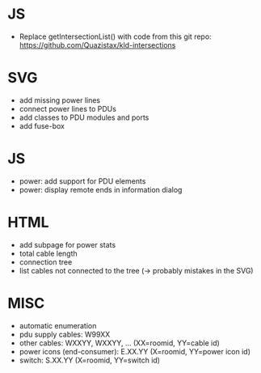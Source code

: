 # JS
 * Replace getIntersectionList() with code from this git repo:
   https://github.com/Quazistax/kld-intersections


# SVG
 * add missing power lines
 * connect power lines to PDUs
 * add classes to PDU modules and ports
 * add fuse-box

# JS
 * power: add support for PDU elements
 * power: display remote ends in information dialog

# HTML
 * add subpage for power stats
  * total cable length
  * connection tree
  * list cables not connected to the tree (-> probably mistakes in the SVG)

# MISC
 * automatic enumeration
  * pdu supply cables: W99XX
  * other cables: WXXYY, WXXYY, ... (XX=roomid, YY=cable id)
  * power icons (end-consumer): E.XX.YY (X=roomid, YY=power icon id)
  * switch: S.XX.YY (X=roomid, YY=switch id)
